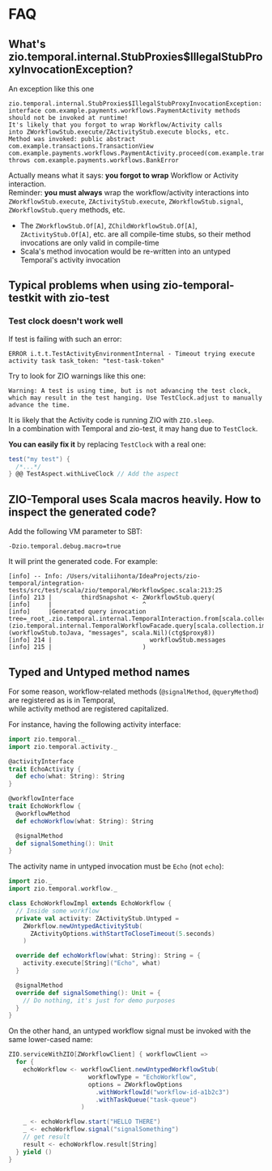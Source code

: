 # FAQ

<head>
  <meta charset="UTF-8" />
  <meta name="description" content="ZIO Temporal FAQ" />
  <meta name="keywords" content="ZIO Temporal FAQ, ZIO Temporal troubleshooting" />
</head>

## What's zio.temporal.internal.StubProxies$IllegalStubProxyInvocationException?

An exception like this one
```
zio.temporal.internal.StubProxies$IllegalStubProxyInvocationException: interface com.example.payments.workflows.PaymentActivity methods should not be invoked at runtime!
It's likely that you forgot to wrap Workflow/Activity calls
into ZWorkflowStub.execute/ZActivityStub.execute blocks, etc.
Method was invoked: public abstract com.example.transactions.TransactionView com.example.payments.workflows.PaymentActivity.proceed(com.example.transactions.ProceedTransactionCommand) throws com.example.payments.workflows.BankError
```
Actually means what it says: **you forgot to wrap** Workflow or Activity interaction.  
Reminder: **you must always** wrap the workflow/activity interactions into `ZWorkflowStub.execute`, `ZActivityStub.execute`, `ZWorkflowStub.signal`, `ZWorkflowStub.query` methods, etc.
- The `ZWorkflowStub.Of[A]`, `ZChildWorkflowStub.Of[A]`, `ZActivityStub.Of[A]`, etc. are all compile-time stubs, so their method invocations are only valid in compile-time
- Scala's method invocation would be re-written into an untyped Temporal's activity invocation


## Typical problems when using zio-temporal-testkit with zio-test

### Test clock doesn't work well

If test is failing with such an error:

```
ERROR i.t.t.TestActivityEnvironmentInternal - Timeout trying execute activity task task_token: "test-task-token"
```

Try to look for ZIO warnings like this one:

```
Warning: A test is using time, but is not advancing the test clock, which may result in the test hanging. Use TestClock.adjust to manually advance the time.
```

It is likely that the Activity code is running ZIO with `ZIO.sleep`.  
In a combination with Temporal and zio-test, it may hang due to `TestClock`.

**You can easily fix it** by replacing `TestClock` with a real one:

```scala
test("my test") {
  /*...*/
} @@ TestAspect.withLiveClock // Add the aspect
```

## ZIO-Temporal uses Scala macros heavily. How to inspect the generated code?

Add the following VM parameter to SBT:

```
-Dzio.temporal.debug.macro=true
```

It will print the generated code. For example:

```shell
[info] -- Info: /Users/vitaliihonta/IdeaProjects/zio-temporal/integration-tests/src/test/scala/zio/temporal/WorkflowSpec.scala:213:25 
[info] 213 |        thirdSnapshot <- ZWorkflowStub.query(
[info]     |                         ^
[info]     |Generated query invocation tree=_root_.zio.temporal.internal.TemporalInteraction.from[scala.collection.immutable.List[scala.Predef.String]](zio.temporal.internal.TemporalWorkflowFacade.query[scala.collection.immutable.List[scala.Predef.String]](workflowStub.toJava, "messages", scala.Nil)(ctg$proxy8))
[info] 214 |                           workflowStub.messages
[info] 215 |                         )
```

## Typed and Untyped method names

For some reason, workflow-related methods (`@signalMethod`, `@queryMethod`) are registered as is in
Temporal,  
while activity method are registered capitalized.

For instance, having the following activity interface:

```scala mdoc:silent
import zio.temporal._
import zio.temporal.activity._

@activityInterface
trait EchoActivity {
  def echo(what: String): String
}

@workflowInterface
trait EchoWorkflow {
  @workflowMethod
  def echoWorkflow(what: String): String

  @signalMethod
  def signalSomething(): Unit
}
```

The activity name in untyped invocation must be `Echo` (not `echo`):

```scala mdoc:silent
import zio._
import zio.temporal.workflow._

class EchoWorkflowImpl extends EchoWorkflow {
  // Inside some workflow
  private val activity: ZActivityStub.Untyped = 
    ZWorkflow.newUntypedActivityStub(
      ZActivityOptions.withStartToCloseTimeout(5.seconds)
    )

  override def echoWorkflow(what: String): String = {
    activity.execute[String]("Echo", what)
  }

  @signalMethod
  override def signalSomething(): Unit = {
    // Do nothing, it's just for demo purposes
  }
}
```

On the other hand, an untyped workflow signal must be invoked with the same lower-cased name:

```scala mdoc:silent
ZIO.serviceWithZIO[ZWorkflowClient] { workflowClient =>
  for {
    echoWorkflow <- workflowClient.newUntypedWorkflowStub(
                      workflowType = "EchoWorkflow",
                      options = ZWorkflowOptions
                        .withWorkflowId("workflow-id-a1b2c3")
                        .withTaskQueue("task-queue")
                    )

    _ <- echoWorkflow.start("HELLO THERE")
    _ <- echoWorkflow.signal("signalSomething")
    // get result
    result <- echoWorkflow.result[String]
  } yield ()
}
```
